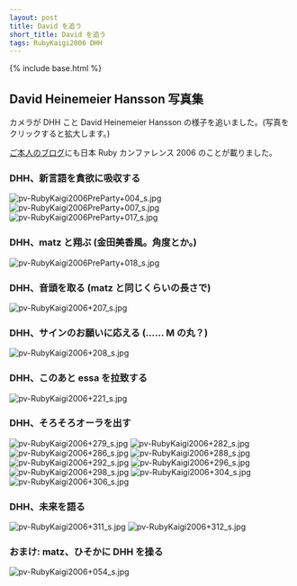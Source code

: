 ```yaml
---
layout: post
title: David を追う
short_title: David を追う
tags: RubyKaigi2006 DHH
---
```

{% include base.html %}


## David Heinemeier Hansson 写真集

カメラが DHH こと David Heinemeier Hansson の様子を追いました。(写真をクリックすると拡大します。)

[ご本人のブログ](http://www.loudthinking.com/arc/000592.html)にも日本 Ruby カンファレンス 2006 のことが載りました。

### DHH、新言語を貪欲に吸収する

![pv-RubyKaigi2006PreParty+004_s.jpg]({{site.baseurl}}/images/RubyKaigi2006-DHH/pv-RubyKaigi2006PreParty+004_s.jpg)
![pv-RubyKaigi2006PreParty+007_s.jpg]({{site.baseurl}}/images/RubyKaigi2006-DHH/pv-RubyKaigi2006PreParty+007_s.jpg)
![pv-RubyKaigi2006PreParty+017_s.jpg]({{site.baseurl}}/images/RubyKaigi2006-DHH/pv-RubyKaigi2006PreParty+017_s.jpg)

### DHH、matz と翔ぶ (金田美香風。角度とか。)
![pv-RubyKaigi2006PreParty+018_s.jpg]({{site.baseurl}}/images/RubyKaigi2006-DHH/pv-RubyKaigi2006PreParty+018_s.jpg)

### DHH、音頭を取る (matz と同じくらいの長さで)
![pv-RubyKaigi2006+207_s.jpg]({{site.baseurl}}/images/RubyKaigi2006-DHH/pv-RubyKaigi2006+207_s.jpg)

### DHH、サインのお願いに応える (…… M の丸？)
![pv-RubyKaigi2006+208_s.jpg]({{site.baseurl}}/images/RubyKaigi2006-DHH/pv-RubyKaigi2006+208_s.jpg)

### DHH、このあと essa を拉致する
![pv-RubyKaigi2006+221_s.jpg]({{site.baseurl}}/images/RubyKaigi2006-DHH/pv-RubyKaigi2006+221_s.jpg)

### DHH、そろそろオーラを出す

![pv-RubyKaigi2006+279_s.jpg]({{site.baseurl}}/images/RubyKaigi2006-DHH/pv-RubyKaigi2006+279_s.jpg)
![pv-RubyKaigi2006+282_s.jpg]({{site.baseurl}}/images/RubyKaigi2006-DHH/pv-RubyKaigi2006+282_s.jpg)
![pv-RubyKaigi2006+286_s.jpg]({{site.baseurl}}/images/RubyKaigi2006-DHH/pv-RubyKaigi2006+286_s.jpg)
![pv-RubyKaigi2006+288_s.jpg]({{site.baseurl}}/images/RubyKaigi2006-DHH/pv-RubyKaigi2006+288_s.jpg)
![pv-RubyKaigi2006+292_s.jpg]({{site.baseurl}}/images/RubyKaigi2006-DHH/pv-RubyKaigi2006+292_s.jpg)
![pv-RubyKaigi2006+296_s.jpg]({{site.baseurl}}/images/RubyKaigi2006-DHH/pv-RubyKaigi2006+296_s.jpg)
![pv-RubyKaigi2006+298_s.jpg]({{site.baseurl}}/images/RubyKaigi2006-DHH/pv-RubyKaigi2006+298_s.jpg)
![pv-RubyKaigi2006+304_s.jpg]({{site.baseurl}}/images/RubyKaigi2006-DHH/pv-RubyKaigi2006+304_s.jpg)
![pv-RubyKaigi2006+306_s.jpg]({{site.baseurl}}/images/RubyKaigi2006-DHH/pv-RubyKaigi2006+306_s.jpg)

### DHH、未来を語る

![pv-RubyKaigi2006+311_s.jpg]({{site.baseurl}}/images/RubyKaigi2006-DHH/pv-RubyKaigi2006+311_s.jpg)
![pv-RubyKaigi2006+312_s.jpg]({{site.baseurl}}/images/RubyKaigi2006-DHH/pv-RubyKaigi2006+312_s.jpg)

### おまけ: matz、ひそかに DHH を操る
![pv-RubyKaigi2006+054_s.jpg]({{site.baseurl}}/images/RubyKaigi2006-DHH/pv-RubyKaigi2006+054_s.jpg)



